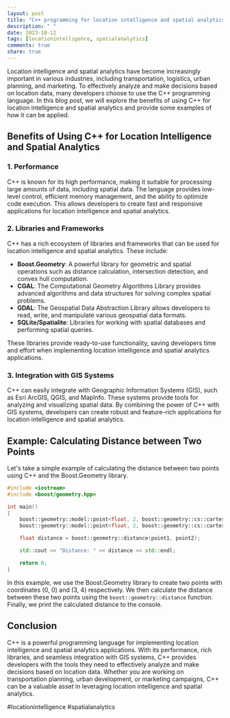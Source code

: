 ```yaml
---
layout: post
title: "C++ programming for location intelligence and spatial analytics"
description: " "
date: 2023-10-12
tags: [locationintelligence, spatialanalytics]
comments: true
share: true
---
```


Location intelligence and spatial analytics have become increasingly important in various industries, including transportation, logistics, urban planning, and marketing. To effectively analyze and make decisions based on location data, many developers choose to use the C++ programming language. In this blog post, we will explore the benefits of using C++ for location intelligence and spatial analytics and provide some examples of how it can be applied.

## Benefits of Using C++ for Location Intelligence and Spatial Analytics

### 1. Performance

C++ is known for its high performance, making it suitable for processing large amounts of data, including spatial data. The language provides low-level control, efficient memory management, and the ability to optimize code execution. This allows developers to create fast and responsive applications for location intelligence and spatial analytics.

### 2. Libraries and Frameworks

C++ has a rich ecosystem of libraries and frameworks that can be used for location intelligence and spatial analytics. These include:

- **Boost.Geometry**: A powerful library for geometric and spatial operations such as distance calculation, intersection detection, and convex hull computation.
- **CGAL**: The Computational Geometry Algorithms Library provides advanced algorithms and data structures for solving complex spatial problems.
- **GDAL**: The Geospatial Data Abstraction Library allows developers to read, write, and manipulate various geospatial data formats.
- **SQLite/Spatialite**: Libraries for working with spatial databases and performing spatial queries.

These libraries provide ready-to-use functionality, saving developers time and effort when implementing location intelligence and spatial analytics applications.

### 3. Integration with GIS Systems

C++ can easily integrate with Geographic Information Systems (GIS), such as Esri ArcGIS, QGIS, and MapInfo. These systems provide tools for analyzing and visualizing spatial data. By combining the power of C++ with GIS systems, developers can create robust and feature-rich applications for location intelligence and spatial analytics.

## Example: Calculating Distance between Two Points

Let's take a simple example of calculating the distance between two points using C++ and the Boost.Geometry library.

```cpp
#include <iostream>
#include <boost/geometry.hpp>

int main()
{
    boost::geometry::model::point<float, 2, boost::geometry::cs::cartesian> point1(0, 0);
    boost::geometry::model::point<float, 2, boost::geometry::cs::cartesian> point2(3, 4);

    float distance = boost::geometry::distance(point1, point2);

    std::cout << "Distance: " << distance << std::endl;

    return 0;
}
```

In this example, we use the Boost.Geometry library to create two points with coordinates (0, 0) and (3, 4) respectively. We then calculate the distance between these two points using the `boost::geometry::distance` function. Finally, we print the calculated distance to the console.

## Conclusion

C++ is a powerful programming language for implementing location intelligence and spatial analytics applications. With its performance, rich libraries, and seamless integration with GIS systems, C++ provides developers with the tools they need to effectively analyze and make decisions based on location data. Whether you are working on transportation planning, urban development, or marketing campaigns, C++ can be a valuable asset in leveraging location intelligence and spatial analytics.

#locationintelligence #spatialanalytics